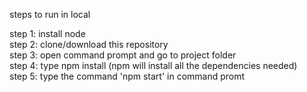 steps to run in local <br/>

step 1: install node <br/>
step 2: clone/download this repository<br/>
step 3: open command prompt and go to project folder<br/>
step 4: type npm install (npm will install all the dependencies needed)<br/>
step 5: type the command 'npm start' in command promt <br/>
